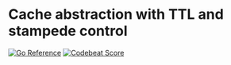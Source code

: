# Cache abstraction with TTL and stampede control

[![Go Reference](https://pkg.go.dev/badge/darvaza.org/cache.svg)](https://pkg.go.dev/darvaza.org/cache)
[![Codebeat Score](https://codebeat.co/badges/e3d981d8-695a-4d13-80ec-afef0ed27a3a)](https://codebeat.co/projects/github-com-darvaza-proxy-cache-main)
